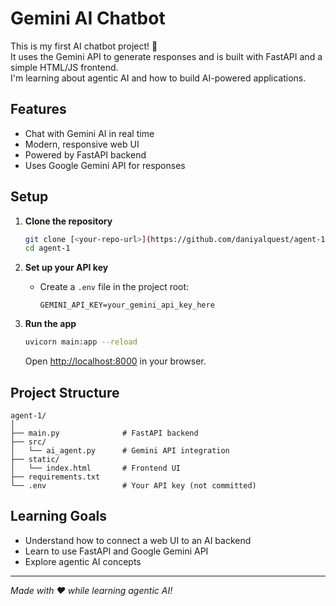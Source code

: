 # Gemini AI Chatbot

This is my first AI chatbot project! 🚀  
It uses the Gemini API to generate responses and is built with FastAPI and a simple HTML/JS frontend.  
I'm learning about agentic AI and how to build AI-powered applications.

## Features

- Chat with Gemini AI in real time
- Modern, responsive web UI
- Powered by FastAPI backend
- Uses Google Gemini API for responses

## Setup

1. **Clone the repository**  
   ```sh
   git clone [<your-repo-url>](https://github.com/daniyalquest/agent-1.git)
   cd agent-1
   ```

2. **Set up your API key**  
   - Create a `.env` file in the project root:
     ```
     GEMINI_API_KEY=your_gemini_api_key_here
     ```

3. **Run the app**  
   ```sh
   uvicorn main:app --reload
   ```
   Open [http://localhost:8000](http://localhost:8000) in your browser.

## Project Structure

```
agent-1/
│
├── main.py              # FastAPI backend
├── src/
│   └── ai_agent.py      # Gemini API integration
├── static/
│   └── index.html       # Frontend UI
├── requirements.txt
└── .env                 # Your API key (not committed)
```

## Learning Goals

- Understand how to connect a web UI to an AI backend
- Learn to use FastAPI and Google Gemini API
- Explore agentic AI concepts

---

*Made with ❤️ while learning agentic AI!*
